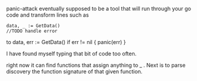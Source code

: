 panic-attack eventually supposed to be a tool that will run through your go code and transform lines such as

    data, _ := GetData()
    //TODO handle error

to
    data, err := GetData()
    if err != nil {
        panic(err)
    }

I have found myself typing that bit of code too often.

right now it can find functions that assign anything to _ . Next is to parse discovery the function signature of that given function.
